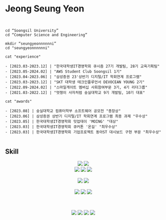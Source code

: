 # Jeong Seung Yeon


<!--
**seungyeonnnnnni/seungyeonnnnnni** is a ✨ _special_ ✨ repository because its `README.md` (this file) appears on your GitHub profile.

Here are some ideas to get you started:

- 🔭 I’m currently working on ...
- 🌱 I’m currently learning ...
- 👯 I’m looking to collaborate on ...
- 🤔 I’m looking for help with ...
- 💬 Ask me about ...
- 📫 How to reach me: ...
- 😄 Pronouns: ...
- ⚡ Fun fact: ...
-->

```shell


cd “Soongsil University”
cd “Computer Science and Engineering”

mkdir “seungyeonnnnnni”
cd "seungyeonnnnnni"

cat "experience"

- [2023.03-2023.12] | "한국대학생IT경영학회 큐시즘 27기 개발팀, 28기 교육기획팀"
- [2023.05-2024.02] | "AWS Student Club Soongsil 1기"
- [2023.04-2023.06] | "삼성증권 23'상반기 디지털/IT 학회연계 프로그램"
- [2023.03-2023.12] | "SKT 대학생 테크인플루언서 DEVOCEAN YOUNG 2기"
- [2022.09-2024.02] | "스마일게이트 멤버십 사회참여부문 3기, 4기 리더그룹"
- [2021.03-2022.12] | "멋쟁이 사자처럼 숭실대학교 9기 개발팀, 10기 대표"

cat "awards"

- [2023.08] | 숭실대학교 컴퓨터학부 소프트웨어 공모전 "총장상"
- [2023.06] | 삼성증권 상반기 디지털/IT 학회연계 프로그램 최종 과제 "우수상"
- [2023.05] | 한국대학생IT경영학회 밋업데이 'MOING' "대상"
- [2023.03] | 한국대학생IT경영학회 큐커톤 '온길' "최우수상"
- [2023.03] | 한국대학생IT경영학회 기업프로젝트 동아ST 대시보드 구현 부문 "최우수상"


```


## Skill

 
  
  <div align="center">
<img src="https://img.shields.io/badge/Python-3766AB?style=for-the-badge&logo=Python&logoColor=white"/></a>
<img src="https://img.shields.io/badge/Django-092E20?style=for-the-badge&logo=Django&logoColor=white"/></a>
<br>


<img src="https://img.shields.io/badge/java-007396?style=for-the-badge&logo=java&logoColor=white">
<img src="https://img.shields.io/badge/Spring-6DB33F?style=for-the-badge&logo=Spring&logoColor=white"/></a>
<img src="https://img.shields.io/badge/Spring Boot-6DB33F?style=for-the-badge&logo=SpringBoot&logoColor=white"/></a>

<br />
<br />
<img src="https://img.shields.io/badge/html-E34F26?style=for-the-badge&logo=html5&logoColor=white">
<img src="https://img.shields.io/badge/css-1572B6?style=for-the-badge&logo=css3&logoColor=white">

<br>
  <br>  
  <img src="https://img.shields.io/badge/mysql-4479A1?style=for-the-badge&logo=mysql&logoColor=white"> 

  <img src="https://img.shields.io/badge/linux-FCC624?style=for-the-badge&logo=linux&logoColor=black"> 
  <img src="https://img.shields.io/badge/amazonaws-232F3E?style=for-the-badge&logo=amazonaws&logoColor=white">
  
 <br><br>
  <img src="https://img.shields.io/badge/github-181717?style=for-the-badge&logo=github&logoColor=white">
  <img src="https://img.shields.io/badge/git-F05032?style=for-the-badge&logo=git&logoColor=white">
  <img src="https://img.shields.io/badge/Notion-000000?style=for-the-badge&logo=Notion&logoColor=white">
  <img src="https://img.shields.io/badge/Slack-4A154B?style=for-the-badge&logo=Slack&logoColor=white">
</div>
